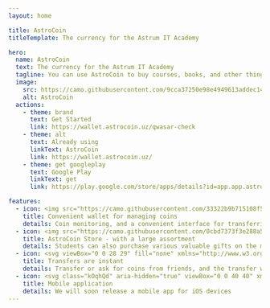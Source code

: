 ```yaml
---
layout: home

title: AstroCoin
titleTemplate: The currency for the Astrum IT Academy

hero: 
  name: AstroCoin
  text: The currency for the Astrum IT Academy 
  tagline: You can use AstroCoin to buy courses, books, and other things in the Astrum IT Academy store.
  image:
    src: https://camo.githubusercontent.com/9cca37250e98e4949613addec14e065d4800910ec0f3f77b0a1ff4652e59b10b/68747470733a2f2f73746f726167652e676f6f676c65617069732e636f6d2f616c706861636f6e74726f6c2e61707073706f742e636f6d2f636f696e2e77656270
    alt: AstroCoin
  actions:
    - theme: brand
      text: Get Started
      link: https://wallet.astrocoin.uz/qwasar-check
    - theme: alt
      text: Already using
      linkText: AstroCoin
      link: https://wallet.astrocoin.uz/
    - theme: get googleplay
      text: Google Play
      linkText: get
      link: https://play.google.com/store/apps/details?id=app.app.astrocoin

features:
  - icon: <img src="https://camo.githubusercontent.com/33322b9b715108f5f90f730c47802af0ce4562c22a4b7907d7c0e27621a0e0b6/68747470733a2f2f73746f726167652e676f6f676c65617069732e636f6d2f616c706861636f6e74726f6c2e61707073706f742e636f6d2f616e64726f69642d6368726f6d652d353132783531322e706e67">
    title: Convenient wallet for managing coins
    details: Coin monitoring, and a convenient interface for transferring and receiving coins
  - icon: <img src="https://camo.githubusercontent.com/0cbd7373f3e288a5440d63a649d26626c7773d9172d05bca4a746729adb268b5/68747470733a2f2f73746f726167652e676f6f676c65617069732e636f6d2f616c706861636f6e74726f6c2e61707073706f742e636f6d2f73746f72652e706e67">
    title: AstroCoin Store - with a large assortment
    details: Students can also purchase various valuable gifts on the market using these coins.
  - icon: <svg viewBox="0 0 28 29" fill="none" xmlns="http://www.w3.org/2000/svg"><rect x="7" y="7" width="15" height="16" fill="#7E5821"/><path fill-rule="evenodd" clip-rule="evenodd" d="M1 15C1 7.82045 6.82045 2 14 2C21.1795 2 27 7.82045 27 15C27 22.1795 21.1795 28 14 28C6.82045 28 1 22.1795 1 15ZM11.9945 7.94454C12.3017 8.25182 12.3017 8.74818 11.9945 9.05545L10.3825 10.6686H19.1208C19.3293 10.6686 19.5292 10.7514 19.6765 10.8988C19.8239 11.0462 19.9067 11.2461 19.9067 11.4545C19.9067 11.663 19.8239 11.8629 19.6765 12.0103C19.5292 12.1577 19.3293 12.2405 19.1208 12.2405H10.3836L11.9956 13.8536C12.0723 13.9257 12.1338 14.0125 12.1763 14.1088C12.2188 14.205 12.2416 14.3089 12.2432 14.4141C12.2449 14.5194 12.2253 14.6239 12.1858 14.7214C12.1463 14.819 12.0876 14.9076 12.0131 14.982C11.9387 15.0565 11.8501 15.1152 11.7525 15.1547C11.655 15.1942 11.5505 15.2138 11.4452 15.2121C11.34 15.2105 11.2361 15.1877 11.1399 15.1452C11.0436 15.1027 10.9568 15.0412 10.8847 14.9645L7.93018 12.01C7.78296 11.8626 7.70026 11.6629 7.70026 11.4545C7.70026 11.2462 7.78296 11.0465 7.93018 10.8991L10.8847 7.94454C11.192 7.63727 11.6872 7.63727 11.9945 7.94454ZM16.1982 16.1464C16.1215 16.0743 16.06 15.9875 16.0175 15.8912C15.975 15.795 15.9522 15.6911 15.9506 15.5859C15.949 15.4806 15.9685 15.3761 16.008 15.2786C16.0475 15.181 16.1063 15.0924 16.1807 15.018C16.2551 14.9435 16.3437 14.8848 16.4413 14.8453C16.5388 14.8058 16.6433 14.7862 16.7486 14.7879C16.8538 14.7895 16.9577 14.8123 17.054 14.8548C17.1502 14.8973 17.237 14.9588 17.3091 15.0355L20.2636 17.99C20.4109 18.1374 20.4936 18.3371 20.4936 18.5455C20.4936 18.7538 20.4109 18.9535 20.2636 19.1009L17.3091 22.0555C17.237 22.1322 17.1502 22.1936 17.054 22.2361C16.9577 22.2787 16.8538 22.3014 16.7486 22.303C16.6433 22.3047 16.5388 22.2851 16.4413 22.2456C16.3437 22.2061 16.2551 22.1474 16.1807 22.0729C16.1063 21.9985 16.0475 21.9099 16.008 21.8123C15.9685 21.7148 15.949 21.6103 15.9506 21.505C15.9522 21.3998 15.975 21.296 16.0175 21.1997C16.06 21.1034 16.1215 21.0166 16.1982 20.9445L17.8114 19.3314H9.07182C8.86338 19.3314 8.66348 19.2486 8.5161 19.1012C8.36871 18.9538 8.28591 18.7539 8.28591 18.5455C8.28591 18.337 8.36871 18.1371 8.5161 17.9897C8.66348 17.8423 8.86338 17.7595 9.07182 17.7595H17.8114L16.1982 16.1464Z" fill="url(#paint0_linear_24_2)"/><defs><linearGradient id="paint0_linear_24_2" x1="20.5" y1="-0.5" x2="11" y2="29" gradientUnits="userSpaceOnUse"><stop offset="0.0807662" stop-color="#B5763C"/><stop offset="0.4375" stop-color="#FFDE9D"/><stop offset="0.635417" stop-color="#FFE1A2"/><stop offset="0.859375" stop-color="#A37437"/><stop offset="1" stop-color="#7A4C00"/></linearGradient></defs></svg>
    title: Transfers are instant
    details: Transfer or ask for coins from friends, and the transfer will be carried out instantly
  - icon: <svg class="kOqhQd" aria-hidden="true" viewBox="0 0 40 40" xmlns="http://www.w3.org/2000/svg"><path fill="none" d="M0,0h40v40H0V0z"></path><g><path d="M19.7,19.2L4.3,35.3c0,0,0,0,0,0c0.5,1.7,2.1,3,4,3c0.8,0,1.5-0.2,2.1-0.6l0,0l17.4-9.9L19.7,19.2z" fill="#EA4335"></path><path d="M35.3,16.4L35.3,16.4l-7.5-4.3l-8.4,7.4l8.5,8.3l7.5-4.2c1.3-0.7,2.2-2.1,2.2-3.6C37.5,18.5,36.6,17.1,35.3,16.4z" fill="#FBBC04"></path><path d="M4.3,4.7C4.2,5,4.2,5.4,4.2,5.8v28.5c0,0.4,0,0.7,0.1,1.1l16-15.7L4.3,4.7z" fill="#4285F4"></path><path d="M19.8,20l8-7.9L10.5,2.3C9.9,1.9,9.1,1.7,8.3,1.7c-1.9,0-3.6,1.3-4,3c0,0,0,0,0,0L19.8,20z" fill="#34A853"></path></g></svg>
    title: Mobile application
    details: We will soon release a mobile app for iOS devices
---
```


<script setup>
import {onMounted} from "vue";

const iosDeviceStatus = [
        'iPad Simulator',
        'iPhone Simulator',
        'iPod Simulator',
        'iPad',
        'iPhone',
        'iPod'
      ].includes(navigator.platform)
      // iPad on iOS 13 detection
      || (navigator.userAgent.includes("Mac") && "ontouchend" in document)
const removeButton = () => {
    document.querySelector('.googleplay').style.display = 'none'
}
onMounted(() => {
    if (iosDeviceStatus) {
        removeButton()
    }
})
</script>